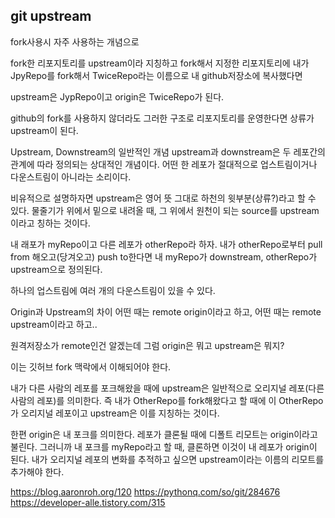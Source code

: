 ## git upstream


fork사용시 자주 사용하는 개념으로

fork한 리포지토리를 upstream이라 지칭하고 fork해서 지정한 리포지토리에 
내가 JpyRepo를 fork해서 TwiceRepo라는 이름으로 내 github저장소에 복사했다면

upstream은 JypRepo이고 origin은 TwiceRepo가 된다.

github의 fork를 사용하지 않더라도 그러한 구조로 리포지토리를 운영한다면 상류가 upstream이 된다.


Upstream, Downstream의 일반적인 개념
upstream과 downstream은 두 레포간의 관계에 따라 정의되는 상대적인 개념이다. 어떤 한 레포가 절대적으로 업스트림이거나 다운스트림이 아니라는 소리이다.

비유적으로 설명하자면 upstream은 영어 뜻 그대로 하천의 윗부분(상류?)라고 할 수 있다. 물줄기가 위에서 밑으로 내려올 때, 그 위에서 원천이 되는 source를 upstream이라고 칭하는 것이다.

내 래포가 myRepo이고 다른 레포가 otherRepo라 하자. 내가 otherRepo로부터 pull from 해오고(당겨오고) push to한다면 내 myRepo가 downstream, otherRepo가 upstream으로 정의된다.

하나의 업스트림에 여러 개의 다운스트림이 있을 수 있다.

 

Origin과 Upstream의 차이
어떤 때는 remote origin이라고 하고, 어떤 때는 remote upstream이라고 하고..

원격저장소가 remote인건 알겠는데 그럼 origin은 뭐고 upstream은 뭐지?

이는 깃허브 fork 맥락에서 이해되어야 한다.

내가 다른 사람의 레포를 포크해왔을 때에 upstream은 일반적으로 오리지널 레포(다른 사람의 레포)를 의미한다. 즉 내가 OtherRepo를 fork해왔다고 할 때에 이 OtherRepo가 오리지널 레포이고 upstream은 이를 지칭하는 것이다.

한편 origin은 내 포크를 의미한다. 레포가 클론될 때에 디폴트 리모트는 origin이라고 불린다. 그러니까 내 포크를 myRepo라고 할 때, 클론하면 이것이 내 레포가 origin이 된다. 내가 오리지널 레포의 변화를 추적하고 싶으면 upstream이라는 이름의 리모트를 추가해야 한다.

https://blog.aaronroh.org/120
https://pythonq.com/so/git/284676
https://developer-alle.tistory.com/315